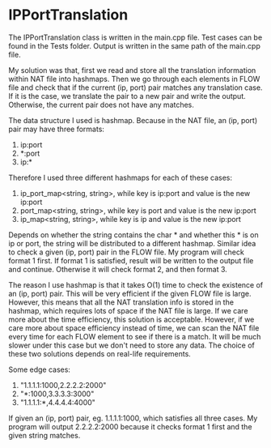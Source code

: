 # IPPortTranslation


The IPPortTranslation class is written in the main.cpp file. Test cases can be found in the Tests folder. Output is written in the same path of the main.cpp file.


My solution was that, first we read and store all the translation information within NAT file into hashmaps. Then we go through each elements in FLOW file and check that if the current (ip, port) pair matches any translation case. If it is the case, we translate the pair to a new pair and write the output. Otherwise, the current pair does not have any matches.


The data structure I used is hashmap. Because in the NAT file, an (ip, port) pair may have three formats:
1. ip:port
2. \*:port
3. ip:\*

Therefore I used three different hashmaps for each of these cases:
1. ip\_port\_map<string, string>, while key is ip:port and value is the new ip:port
2. port\_map<string, string>, while key is port and value is the new ip:port
3. ip\_map<string, string>, while key is ip and value is the new ip:port

Depends on whether the string contains the char \* and whether this \* is on ip or port, the string will be distributed to a different hashmap. Similar idea to check a given (ip, port) pair in the FLOW file. My program will check format 1 first. If format 1 is satisfied, result will be written to the output file and continue. Otherwise it will check format 2, and then format 3.


The reason I use hashmap is that it takes O(1) time to check the existence of an (ip, port) pair. This will be very efficient if the given FLOW file is large. However, this means that all the NAT translation info is stored in the hashmap, which requires lots of space if the NAT file is large. If we care more about the time efficiency, this solution is acceptable. However, if we care more about space efficiency instead of time, we can scan the NAT file every time for each FLOW element to see if there is a match. It will be much slower under this case but we don't need to store any data. The choice of these two solutions depends on real-life requirements.


Some edge cases:
1. "1.1.1.1:1000,2.2.2.2:2000"
2. "\*:1000,3.3.3.3:3000"
3. "1.1.1.1:\*,4.4.4.4:4000"

If given an (ip, port) pair, eg. 1.1.1.1:1000, which satisfies all three cases. My program will output 2.2.2.2:2000 because it checks format 1 first and the given string matches.
